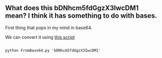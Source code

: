 ## What does this bDNhcm5fdGgzX3IwcDM1 mean? I think it has something to do with bases.

First thing that pops in my mind in base64.

We can convert it using [this script](../Scripts/FromBase64.py)

```console

python FromBase64.py 'bDNhcm5fdGgzX3IwcDM1'

```

